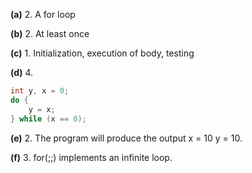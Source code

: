 **(a)** 2. A for loop

**(b)** 2. At least once

**(c)** 1. Initialization, execution of body, testing

**(d)** 4.  
```c
int y, x = 0;
do {
    y = x;
} while (x == 0);
```

**(e)** 2. The program will produce the output x = 10 y = 10.

**(f)** 3. for(;;) implements an infinite loop.